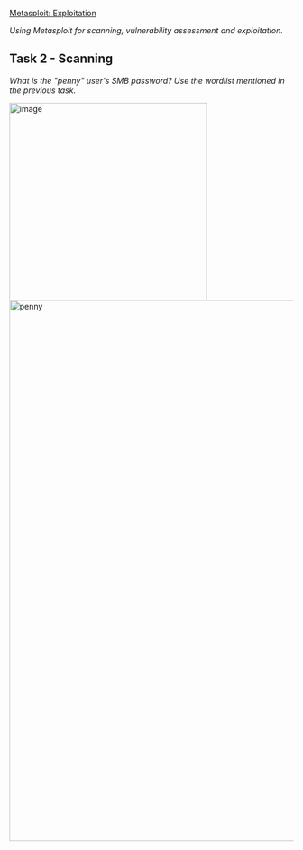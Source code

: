 [Metasploit: Exploitation](https://tryhackme.com/room/metasploitexploitation)

*Using Metasploit for scanning, vulnerability assessment and exploitation.*

## Task 2 - Scanning

*What is the "penny" user's SMB password? Use the wordlist mentioned in the previous task.*

<img width="350" alt="image" src="https://github.com/user-attachments/assets/bf6cb81e-8295-4feb-a7a8-de50e3a38323" />

<img width="959" alt="penny" src="https://github.com/user-attachments/assets/f2a929af-9860-4085-af56-39e0816457e4" />

